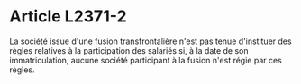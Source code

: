 # Article L2371-2

La société issue d'une fusion transfrontalière n'est pas tenue d'instituer des règles relatives à la participation des salariés si, à la date de son immatriculation, aucune société participant à la fusion n'est régie par ces règles.